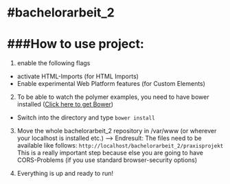 #bachelorarbeit_2
================





###How to use project:
======================

1. enable the following flags
  - activate HTML-Imports (for HTML Imports)
  - Enable experimental Web Platform features (for Custom Elements)

2. To be able to watch the polymer examples, you need to have bower installed ([Click here to get Bower](http://bower.io/))
 - Switch into the directory and type `bower install`

3. Move the whole bachelorarbeit_2 repository in /var/www (or wherever your localhost is installed etc.) --> Endresult: The files need to be available like follows: `http://localhost/bachelorarbeit_2/praxisprojekt`
This is a really important step because else you are going to have CORS-Problems (if you use standard browser-security options) 

4. Everything is up and ready to run!
